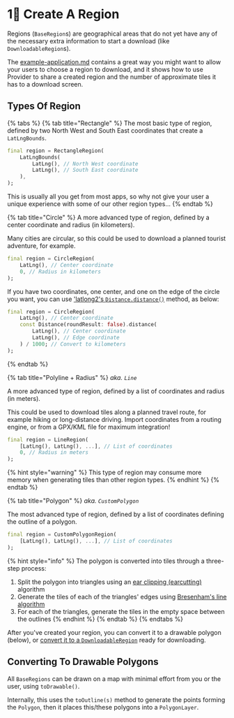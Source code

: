 # 1⃣ Create A Region

Regions (`BaseRegion`s) are geographical areas that do not yet have any of the necessary extra information to start a download (like `DownloadableRegion`s).

The [example-application.md](../get-started/example-application.md "mention") contains a great way you might want to allow your users to choose a region to download, and it shows how to use Provider to share a created region and the number of approximate tiles it has to a download screen.

## Types Of Region

{% tabs %}
{% tab title="Rectangle" %}
The most basic type of region, defined by two North West and South East coordinates that create a `LatLngBounds`.

```dart
final region = RectangleRegion(
    LatLngBounds(
        LatLng(), // North West coordinate
        LatLng(), // South East coordinate
    ),
);
```

This is usually all you get from most apps, so why not give your user a unique experience with some of our other region types...
{% endtab %}

{% tab title="Circle" %}
A more advanced type of region, defined by a center coordinate and radius (in kilometers).

Many cities are circular, so this could be used to download a planned tourist adventure, for example.

```dart
final region = CircleRegion(
    LatLng(), // Center coordinate
    0, // Radius in kilometers
);
```

If you have two coordinates, one center, and one on the edge of the circle you want, you can use ['latlong2's `Distance.distance()`](https://pub.dev/documentation/latlong2/latest/latlong2/Distance/distance.html) method, as below:

```dart
final region = CircleRegion(
    LatLng(), // Center coordinate
    const Distance(roundResult: false).distance(
        LatLng(), // Center coordinate
        LatLng(), // Edge coordinate
    ) / 1000; // Convert to kilometers
);
```
{% endtab %}

{% tab title="Polyline + Radius" %}
_aka. `Line`_

A more advanced type of region, defined by a list of coordinates and radius (in meters).

This could be used to download tiles along a planned travel route, for example hiking or long-distance driving. Import coordinates from a routing engine, or from a GPX/KML file for maximum integration!

```dart
final region = LineRegion(
    [LatLng(), LatLng(), ...], // List of coordinates
    0, // Radius in meters
);
```

{% hint style="warning" %}
This type of region may consume more memory when generating tiles than other region types.
{% endhint %}
{% endtab %}

{% tab title="Polygon" %}
_aka. `CustomPolygon`_

The most advanced type of region, defined by a list of coordinates defining the outline of a polygon.

```dart
final region = CustomPolygonRegion(
    [LatLng(), LatLng(), ...], // List of coordinates
);
```

{% hint style="info" %}
The polygon is converted into tiles through a three-step process:

1. Split the polygon into triangles using an [ear clipping (earcutting)](https://en.wikipedia.org/wiki/Two\_ears\_theorem) algorithm
2. Generate the tiles of each of the triangles' edges using [Bresenham's line algorithm](https://en.wikipedia.org/wiki/Bresenham's\_line\_algorithm)
3. For each of the triangles, generate the tiles in the empty space between the outlines
{% endhint %}
{% endtab %}
{% endtabs %}

After you've created your region, you can convert it to a drawable polygon (below), or [convert it to a `DownloadableRegion`](prepare.md) ready for downloading.

## Converting To Drawable Polygons

All `BaseRegions` can be drawn on a map with minimal effort from you or the user, using `toDrawable()`.

Internally, this uses the `toOutline(s)` method to generate the points forming the `Polygon`, then it places this/these polygons into a `PolygonLayer`.
